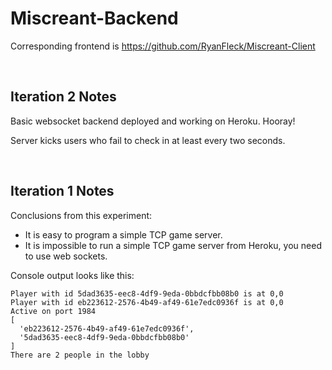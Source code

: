 # Miscreant-Backend

Corresponding frontend is <https://github.com/RyanFleck/Miscreant-Client>

<br />

## Iteration 2 Notes

Basic websocket backend deployed and working on Heroku. Hooray!

Server kicks users who fail to check in at least every two seconds.

<br />

## Iteration 1 Notes

Conclusions from this experiment:

- It is easy to program a simple TCP game server.
- It is impossible to run a simple TCP game server from Heroku, you need to use web sockets.

Console output looks like this:

```
Player with id 5dad3635-eec8-4df9-9eda-0bbdcfbb08b0 is at 0,0
Player with id eb223612-2576-4b49-af49-61e7edc0936f is at 0,0
Active on port 1984
[
  'eb223612-2576-4b49-af49-61e7edc0936f',
  '5dad3635-eec8-4df9-9eda-0bbdcfbb08b0'
]
There are 2 people in the lobby
```
